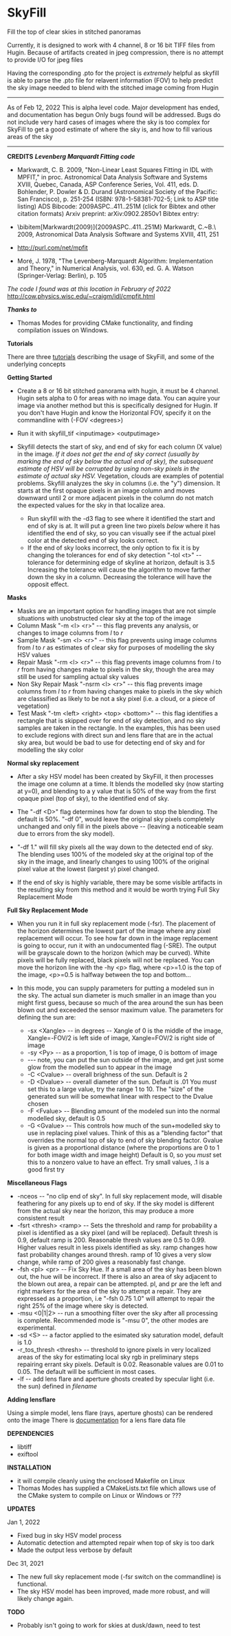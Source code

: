 # SkyFill
Fill the top of clear skies in stitched panoramas

Currently, it is designed to work with 4 channel, 8 or 16 bit TIFF files from Hugin.
Because of artifacts created in jpeg compression, there is no attempt to provide I/O for jpeg files

Having the corresponding .pto for the project is *extremely* helpful as skyfill
is able to parse the .pto file for relavent information (FOV) to help predict
the sky image needed to blend with the stitched image coming from Hugin

*************************************************************************
As of Feb 12, 2022 This is alpha level code.  Major development has ended, and documentation has begun
Only bugs found will be addressed.  Bugs do not include very hard cases of images where the sky is
too complex for SkyFill to get a good estimate of where the sky is, and how to fill various areas of
the sky
*************************************************************************

**CREDITS**
***Levenberg Marquardt Fitting code***

*   Markwardt, C. B. 2009, "Non-Linear Least Squares Fitting in IDL with MPFIT," in proc. Astronomical Data Analysis Software and Systems XVIII, Quebec, Canada, ASP Conference Series, Vol. 411, eds. D. Bohlender, P. Dowler & D. Durand (Astronomical Society of the Pacific: San Francisco), p. 251-254 (ISBN: 978-1-58381-702-5; Link to ASP title listing)
    ADS Bibcode: 2009ASPC..411..251M (click for Bibtex and other citation formats)
    Arxiv preprint: arXiv:0902.2850v1
    Bibtex entry:

*   \bibitem[Markwardt(2009)]{2009ASPC..411..251M} Markwardt, C.~B.\ 2009,
    Astronomical Data Analysis Software and Systems XVIII, 411, 251

*   http://purl.com/net/mpfit

*   Moré, J. 1978, "The Levenberg-Marquardt Algorithm: Implementation and Theory," in Numerical Analysis, vol. 630, ed. G. A. Watson (Springer-Verlag: Berlin), p. 105

*The code I found was at this location in February of 2022*
    http://cow.physics.wisc.edu/~craigm/idl/cmpfit.html

***Thanks to***

* Thomas Modes for providing CMake functionality, and finding compilation issues on Windows.

**Tutorials**

There are three [tutorials](Tutorial/tutorial_index.md) describing the usage of SkyFill, and some of the underlying concepts

**Getting Started**

* Create a 8 or 16 bit stitched panorama with hugin, it must be 4 channel.  Hugin sets alpha to 0 for areas with
  no image data.  You can aquire your image via another method but this is specifically designed for Hugin.  If you
  don't have Hugin and know the Horizontal FOV, specify it on the commandline with (-FOV \<degrees\>)

* Run it with skyfill\_tif \<inputimage\> \<outputimage\>

* Skyfill detects the start of sky, and end of sky for each column (X value) in the image.  *If it does not get the end of sky correct (usually by marking the end of sky below the actual end of sky), the subsequent estimate of HSV will be 
  corrupted by using non-sky pixels in the estimate of actual sky HSV.*   Vegetation, clouds are examples of potential problems.
  Skyfill analyzes the sky in columns (i.e. the "y") dimension.  It starts at the first opaque pixels in an image column and moves downward until 2 or more adjacent pixels in the column do not match the expected values for the sky in that localize
  area.

  - Run skyfill with the -d3 flag to see where it identified the start and end of sky is at.  It will put a green line two pixels *below* where it has identified the end of sky, so you can visually see if the actual pixel color at the detected end of sky looks correct.
  - If the end of sky looks incorrect, the only option to fix it is by changing the tolerances for end of sky detection
     "-tol \<t\>" -- tolerance for determining edge of skyline at horizon, default is 3.5  Increasing the tolerance will cause
     the algorithm to move farther down the sky in a column.  Decreasing the tolerance will have the opposit effect.

**Masks**

* Masks are an important option for handling images that are not simple situations with unobstructed clear sky at the top of the image
* Column Mask
  "-m \<l\> \<r\>"  -- this flag prevents any analysis, or changes to image columns from *l* to *r*
* Sample Mask
  "-sm \<l\> \<r\>"  -- this flag prevents using image columns from *l* to *r* as estimates of clear sky for purposes of modelling the sky HSV values
* Repair Mask
  "-rm \<l\> \<r\>"  -- this flag prevents image columns from *l* to *r* from having changes make to pixels in the sky, though the area may still be used for sampling actual sky values
* Non Sky Repair Mask
  "-nsrm \<l\> \<r\>"  -- this flag prevents image columns from *l* to *r* from having changes make to pixels in the sky which are classsified as likely to be not a sky pixel (i.e. a cloud, or a piece of vegetation)
* Test Mask
  "-tm \<left\> \<right\> \<top\> \<bottom\>"  -- this flag identifies a rectangle that is skipped over for end of sky detection, and no sky samples are taken in the rectangle.  In the examples, this has been used to exclude regions with direct sun and lens flare that are in the actual sky area, but would be bad to use for detecting end of sky and for modelling the sky color

**Normal sky replacement**

* After a sky HSV model has been created by SkyFill, it then processes the image one column at a time. It blends the modelled sky (now starting at y=0), and blending to a y value that is 50% of the way from the first opaque pixel (top of sky), to the identified end of sky.  

* The "-df \<D\>" flag determines how far down to stop the blending.  The default is 50%.    "-df 0", would leave the original sky pixels completely unchanged and only fill in the pixels above -- (leaving a noticeable seam due to errors from the sky model).

* "-df 1." will fill sky pixels all the way down to the detected end of sky.  The blending uses 100% of the modeled sky at the original top of the sky in the image, and linearly changes to using 100% of the original pixel value at the lowest (largest y) pixel changed.

* If the end of sky is highly variable, there may be some visible artifacts in the resulting sky from this method and it would be worth trying Full Sky Replacement Mode

**Full Sky Replacement Mode**

* When you run it in full sky replacement mode (-fsr).  The placement of the horizon determines the lowest part of the image where any pixel replacement will occur. To see how far down in the image replacement is going to occur, run it with an undocumented   flag (-SRE).  The output will be grayscale down to the horizon (which may be curved).  White pixels will be fully replaced, black pixels will not be replaced.  You can move the horizon line with the -hy \<p\> flag, where \<p\>=1.0 is the top of the image, \<p\>=0.5 is halfway between the top and bottom...

* In this mode, you can supply parameters for putting a modeled sun in the sky.  The actual sun diameter is much smaller in an image than you might first guess, because so much of the area around the sun has been blown out and exceeded the sensor maximum  value.   The parameters for defining the sun are:
  * -sx \<Xangle\> -- in degrees -- Xangle of 0 is the middle of the image, Xangle=-FOV/2 is left side of image, Xangle=FOV/2 is right side of image
  * -sy \<Py\> -- as a proportion, 1 is top of image, 0 is bottom of image
  * --- note, you can put the sun outside of the image, and get just some glow from the modelled sun to appear in the image
  * -C \<Cvalue\> -- overall brighness of the sun.  Default is 2
  * -D \<Dvalue\> -- overall diameter of the sun.  Default is .01  You *must* set this to a large value, try the range 1 to 10.  The "size" of the generated sun will be somewhat linear with respect to the Dvalue chosen
  * -F \<Fvalue\> -- Blending amount of the modeled sun into the normal modelled sky, default is 0.5
  * -G \<Gvalue\> -- This controls how much of the sun+modelled sky to use in replacing pixel values.  Think of this as a "blending factor" that overrides the normal top of sky to end of sky blending factor.  Gvalue is given as a proportional distance (where the proportions are 0 to 1 for both image width and image height)  Default is 0, so you *must* set this to a nonzero value to have an effect.  Try small values, .1 is a good first try

**Miscellaneous Flags**

  * -nceos -- "no clip end of sky".  In full sky replacement mode, will disable feathering for any pixels up to end of sky.  If the sky model is different from the actual sky near the horizon, this may produce a more consistent result
  * -fsrt \<thresh\> \<ramp\> -- Sets the threshold and ramp for probability a pixel is identified as a sky pixel (and will be replaced).  Default thresh is 0.9, default ramp is 200.  Reasonable thresh values are 0.5 to 0.99.  Higher values result in less pixels identified as sky.  ramp changes how fast probability changes around thresh.  ramp of 10 gives a very slow change, while ramp of 200 gives a reasonably fast change.
  *  -fsh \<pl\> \<pr\> -- Fix Sky Hue.  If a small area of the sky has been blown out, the hue will be incorrect.  If there is also an area of sky adjacent to the blown out area, a repair can be attempted.  pl, and pr are the left and right markers for the area of the sky to attempt a repair.  They are expressed as a proportion, i.e "-fsh 0.75 1.0" will attempt to repair the right 25% of the image where sky is detected.
  * -msu \<0|1|2\>  -- run a smoothing filter over the sky after all processing is complete.  Recommended mode is "-msu 0", the other modes are experimental.
  * -sd \<S\> -- a factor applied to the esimated sky saturation model, default is 1.0
  * -r_tos_thresh \<thresh\> -- threshold to ignore pixels in very localized areas of the sky for estimating local sky rgb in preliminary steps repairing errant sky pixels.  Default is 0.02.  Reasonable values are 0.01 to 0.05.   The default will be sufficient in most cases.
  * -lf <filename> -- add lens flare and aperture ghosts created by specular light (i.e. the sun) defined in *filename*

**Adding lensflare**

Using a simple model, lens flare (rays, aperture ghosts) can be rendered onto the image
There is [documentation](Lensflare.md) for a lens flare data file


**DEPENDENCIES**

* libtiff
* exiftool

**INSTALLATION**

* it will compile cleanly using the enclosed Makefile on Linux
* Thomas Modes has supplied a CMakeLists.txt file which allows use of the CMake system to compile on Linux or Windows or ???

**UPDATES**

Jan 1, 2022
* Fixed bug in sky HSV model process
* Automatic detection and attempted repair when top of sky is too dark
* Made the output less verbose by default

Dec 31, 2021
* The new full sky replacement mode (-fsr switch on the commandline) is functional.
* The sky HSV model has been improved, made more robust, and will likely change again.

**TODO**

* Probably isn't going to work for skies at dusk/dawn, need to test
